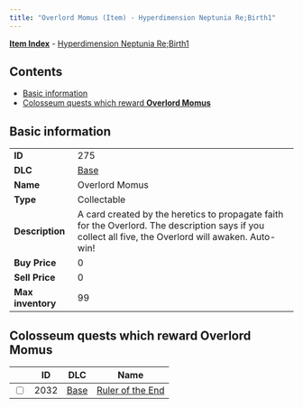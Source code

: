 ```yaml
---
title: "Overlord Momus (Item) - Hyperdimension Neptunia Re;Birth1"
---
```


[**Item Index**](/neptunia/rb1/item/index.html) - [Hyperdimension Neptunia Re;Birth1](/neptunia/rb1)

## Contents

- [Basic information](#basic-information)
- [Colosseum quests which reward **Overlord Momus**](#colosseum-quests-which-reward-overlord-momus)

## Basic information

|   |   |
| -- | -- |
| **ID** | 275 |
| **DLC** | [Base](/neptunia/rb1/dlc/1-base.html) |
| **Name** | Overlord Momus |
| **Type** | Collectable |
| **Description** | A card created by the heretics to propagate faith for the Overlord. The description says if you collect all five, the Overlord will awaken. Auto-win! |
| **Buy Price** | 0 |
| **Sell Price** | 0 |
| **Max inventory** | 99 |

## Colosseum quests which reward **Overlord Momus**

|    | ID | DLC | Name |
| -- | -- | --- | ---- |
| <input type="checkbox" id="rb1-colosseum-1-2032" class="trackbox" /> | 2032 | [Base](/neptunia/rb1/dlc/1-base.html) | [Ruler of the End](/neptunia/rb1/colosseum/1-2032-ruler-of-the-end.html) |